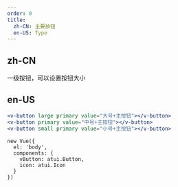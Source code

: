 ```yaml
---
order: 0
title:
  zh-CN: 主要按钮
  en-US: Type
---
```


## zh-CN

一级按钮，可以设置按钮大小

## en-US

````jsx
<v-button large primary value="大号+主按钮"></v-button>
<v-button primary value="中号+主按钮"></v-button>
<v-button small primary value="小号+主按钮"></v-button>
````

````vue-script
new Vue({
  el: 'body',
  components: {
    vButton: atui.Button,
    icon: atui.Icon
  }
})
````
